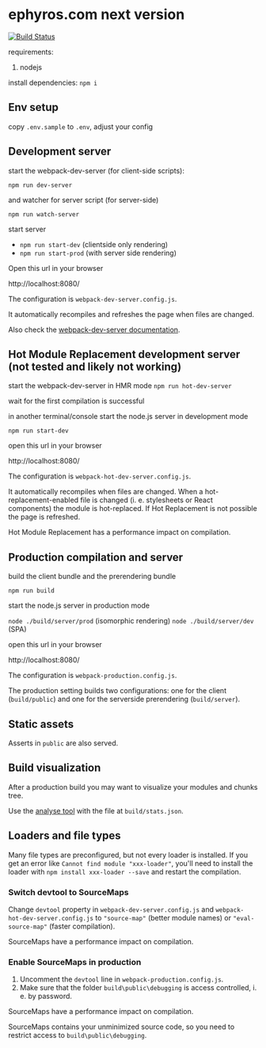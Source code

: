 ephyros.com next version
========================

[![Build Status](https://drone.opsway.com/api/badges/opsway/ephyros/status.svg)](https://drone.opsway.com/opsway/ephyros)

requirements:

1. nodejs

install dependencies: `npm i`

## Env setup

copy `.env.sample` to `.env`, adjust your config

## Development server


start the webpack-dev-server (for client-side scripts):

`npm run dev-server`

and watcher for server script (for server-side)

`npm run watch-server`

start server

- `npm run start-dev` (clientside only rendering)
- `npm run start-prod` (with server side rendering)

Open this url in your browser

http://localhost:8080/

The configuration is `webpack-dev-server.config.js`.

It automatically recompiles and refreshes the page when files are changed.

Also check the [webpack-dev-server documentation](http://webpack.github.io/docs/webpack-dev-server.html).


## Hot Module Replacement development server (not tested and likely not working)

start the webpack-dev-server in HMR mode
`npm run hot-dev-server`

wait for the first compilation is successful

in another terminal/console
start the node.js server in development mode

`npm run start-dev`

open this url in your browser

http://localhost:8080/

The configuration is `webpack-hot-dev-server.config.js`.

It automatically recompiles when files are changed. When a hot-replacement-enabled file is changed (i. e. stylesheets or React components) the module is hot-replaced. If Hot Replacement is not possible the page is refreshed.

Hot Module Replacement has a performance impact on compilation.


## Production compilation and server

build the client bundle and the prerendering bundle

`npm run build`

start the node.js server in production mode

`node ./build/server/prod` (isomorphic rendering)
`node ./build/server/dev` (SPA)

open this url in your browser

http://localhost:8080/

The configuration is `webpack-production.config.js`.

The production setting builds two configurations: one for the client (`build/public`) and one for the serverside prerendering (`build/server`).


## Static assets

Asserts in `public` are also served.


## Build visualization

After a production build you may want to visualize your modules and chunks tree.

Use the [analyse tool](http://webpack.github.io/analyse/) with the file at `build/stats.json`.


## Loaders and file types

Many file types are preconfigured, but not every loader is installed. If you get an error like `Cannot find module "xxx-loader"`, you'll need to install the loader with `npm install xxx-loader --save` and restart the compilation.


### Switch devtool to SourceMaps

Change `devtool` property in `webpack-dev-server.config.js` and `webpack-hot-dev-server.config.js` to `"source-map"` (better module names) or `"eval-source-map"` (faster compilation).

SourceMaps have a performance impact on compilation.

### Enable SourceMaps in production

1. Uncomment the `devtool` line in `webpack-production.config.js`.
2. Make sure that the folder `build\public\debugging` is access controlled, i. e. by password.

SourceMaps have a performance impact on compilation.

SourceMaps contains your unminimized source code, so you need to restrict access to `build\public\debugging`.
